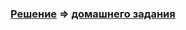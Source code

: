 ### [Решение](https://github.com/Cliffart44/Java_hw_2.4.2) => [домашнего задания](https://github.com/netology-code/javaqa-homeworks/tree/master/params#%D0%B7%D0%B0%D0%B4%D0%B0%D1%87%D0%B0-2-%D0%BD%D0%B5%D0%BE%D0%B1%D1%8F%D0%B7%D0%B0%D1%82%D0%B5%D0%BB%D1%8C%D0%BD%D0%B0%D1%8F---csvfilesource)
